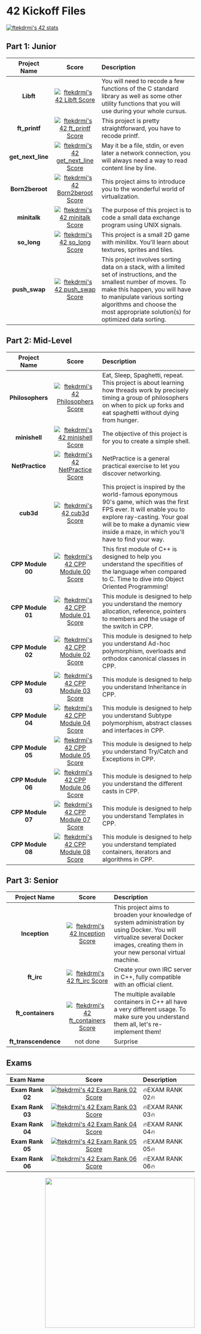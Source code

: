 # 42 Kickoff Files

[![ftekdrmi's 42 stats](https://badge42.vercel.app/api/v2/cle46euof00060gl9wgxhrn8a/stats?cursusId=21&coalitionId=229)](https://github.com/JaeSeoKim/badge42)

## Part 1: Junior

| Project Name        | Score           | Description  |
| :-------------: |:-------------:| :-----|
| **Libft**      | [![ftekdrmi's 42 Libft Score](https://badge42.vercel.app/api/v2/cle46euof00060gl9wgxhrn8a/project/2449329)](https://github.com/JaeSeoKim/badge42) | You will need to recode a few functions of the C standard library as well as some other utility functions that you will use during your whole cursus. |
| **ft_printf**      | [![ftekdrmi's 42 ft_printf Score](https://badge42.vercel.app/api/v2/cle46euof00060gl9wgxhrn8a/project/2502393)](https://github.com/JaeSeoKim/badge42)      |   This project is pretty straightforward, you have to recode printf.  |
| **get_next_line** |[![ftekdrmi's 42 get_next_line Score](https://badge42.vercel.app/api/v2/cle46euof00060gl9wgxhrn8a/project/2459720)](https://github.com/JaeSeoKim/badge42)     |    May it be a file, stdin, or even later a network connection, you will always need a way to read content line by line.  |
| **Born2beroot** | [![ftekdrmi's 42 Born2beroot Score](https://badge42.vercel.app/api/v2/cle46euof00060gl9wgxhrn8a/project/2483919)](https://github.com/JaeSeoKim/badge42)      | This project aims to introduce you to the wonderful world of virtualization. |
| **minitalk** | [![ftekdrmi's 42 minitalk Score](https://badge42.vercel.app/api/v2/cle46euof00060gl9wgxhrn8a/project/2518205)](https://github.com/JaeSeoKim/badge42)      |    The purpose of this project is to code a small data exchange program using UNIX signals. |
| **so_long** | [![ftekdrmi's 42 so_long Score](https://badge42.vercel.app/api/v2/cle46euof00060gl9wgxhrn8a/project/2522750)](https://github.com/JaeSeoKim/badge42)      |    This project is a small 2D game with minilibx. You'll learn about textures, sprites and tiles. |
| **push_swap** | [![ftekdrmi's 42 push_swap Score](https://badge42.vercel.app/api/v2/cle46euof00060gl9wgxhrn8a/project/2590761)](https://github.com/JaeSeoKim/badge42)      |    This project involves sorting data on a stack, with a limited set of instructions, and the smallest number of moves. To make this happen, you will have to manipulate various sorting algorithms and choose the most appropriate solution(s) for optimized data sorting. |

## Part 2: Mid-Level

| Project Name        | Score           | Description   |
| :-------------: |:-------------:| :-----|
| **Philosophers**      | [![ftekdrmi's 42 Philosophers Score](https://badge42.vercel.app/api/v2/cle46euof00060gl9wgxhrn8a/project/2623800)](https://github.com/JaeSeoKim/badge42) | Eat, Sleep, Spaghetti, repeat. This project is about learning how threads work by precisely timing a group of philosophers on when to pick up forks and eat spaghetti without dying from hunger. |
| **minishell**     | [![ftekdrmi's 42 minishell Score](https://badge42.vercel.app/api/v2/cle46euof00060gl9wgxhrn8a/project/2687795)](https://github.com/JaeSeoKim/badge42)      | The objective of this project is for you to create a simple shell. |
| **NetPractice** | [![ftekdrmi's 42 NetPractice Score](https://badge42.vercel.app/api/v2/cle46euof00060gl9wgxhrn8a/project/2773978)](https://github.com/JaeSeoKim/badge42)      |    NetPractice is a general practical exercise to let you discover networking. |
| **cub3d**     | [![ftekdrmi's 42 cub3d Score](https://badge42.vercel.app/api/v2/cle46euof00060gl9wgxhrn8a/project/2784896)](https://github.com/JaeSeoKim/badge42)      |    This project is inspired by the world-famous eponymous 90's game, which was the first FPS ever. It will enable you to explore ray-casting. Your goal will be to make a dynamic view inside a maze, in which you'll have to find your way. |
| **CPP Module 00** | [![ftekdrmi's 42 CPP Module 00 Score](https://badge42.vercel.app/api/v2/cle46euof00060gl9wgxhrn8a/project/2774115)](https://github.com/JaeSeoKim/badge42)      |    This first module of C++ is designed to help you understand the specifities of the language when compared to C. Time to dive into Object Oriented Programming! |
| **CPP Module 01** | [![ftekdrmi's 42 CPP Module 01 Score](https://badge42.vercel.app/api/v2/cle46euof00060gl9wgxhrn8a/project/2816205)](https://github.com/JaeSeoKim/badge42)      |    This module is designed to help you understand the memory allocation, reference, pointers to members and the usage of the switch in CPP. |
| **CPP Module 02** | [![ftekdrmi's 42 CPP Module 02 Score](https://badge42.vercel.app/api/v2/cle46euof00060gl9wgxhrn8a/project/2841795)](https://github.com/JaeSeoKim/badge42)     |    This module is designed to help you understand Ad-hoc polymorphism, overloads and orthodox canonical classes in CPP. |
| **CPP Module 03** | [![ftekdrmi's 42 CPP Module 03 Score](https://badge42.vercel.app/api/v2/cle46euof00060gl9wgxhrn8a/project/2860672)](https://github.com/JaeSeoKim/badge42)      |    This module is designed to help you understand Inheritance in CPP. |
| **CPP Module 04** | [![ftekdrmi's 42 CPP Module 04 Score](https://badge42.vercel.app/api/v2/cle46euof00060gl9wgxhrn8a/project/2875553)](https://github.com/JaeSeoKim/badge42)      |    This module is designed to help you understand Subtype polymorphism, abstract classes and interfaces in CPP. |
| **CPP Module 05** | [![ftekdrmi's 42 CPP Module 05 Score](https://badge42.vercel.app/api/v2/cle46euof00060gl9wgxhrn8a/project/2885035)](https://github.com/JaeSeoKim/badge42)      |   This module is designed to help you understand Try/Catch and Exceptions in CPP.  |
| **CPP Module 06** | [![ftekdrmi's 42 CPP Module 06 Score](https://badge42.vercel.app/api/v2/cle46euof00060gl9wgxhrn8a/project/2895404)](https://github.com/JaeSeoKim/badge42)      |    This module is designed to help you understand the different casts in CPP. |
| **CPP Module 07** | [![ftekdrmi's 42 CPP Module 07 Score](https://badge42.vercel.app/api/v2/cle46euof00060gl9wgxhrn8a/project/2899209)](https://github.com/JaeSeoKim/badge42)      |    This module is designed to help you understand Templates in CPP. |
| **CPP Module 08** | [![ftekdrmi's 42 CPP Module 08 Score](https://badge42.vercel.app/api/v2/cle46euof00060gl9wgxhrn8a/project/2902058)](https://github.com/JaeSeoKim/badge42)      |    This module is designed to help you understand templated containers, iterators and algorithms in CPP.|
  
## Part 3: Senior
| Project Name        | Score           | Description  |
| :-------------:       |:-------------:| :-----|
| **Inception**      | [![ftekdrmi's 42 Inception Score](https://badge42.vercel.app/api/v2/cle46euof00060gl9wgxhrn8a/project/2904611)](https://github.com/JaeSeoKim/badge42) | This project aims to broaden your knowledge of system administration by using Docker. You will virtualize several Docker images, creating them in your new personal virtual machine. |
| **ft_irc**      |  [![ftekdrmi's 42 ft_irc Score](https://badge42.vercel.app/api/v2/cle46euof00060gl9wgxhrn8a/project/2922230)](https://github.com/JaeSeoKim/badge42)   | Create your own IRC server in C++, fully compatible with an official client. |
| **ft_containers** | </br> [![ftekdrmi's 42 ft_containers Score](https://badge42.vercel.app/api/v2/cle46euof00060gl9wgxhrn8a/project/2934297)](https://github.com/JaeSeoKim/badge42)      | The multiple available containers in C++ all have a very different usage. To make sure you understand them all, let's re-implement them! |
| **ft_transcendence** | not done      | Surprise | 

## Exams

| Exam Name     | Score         | Description  |
| :-------------: |:-------------:| :-----|
| **Exam Rank 02**      | [![ftekdrmi's 42 Exam Rank 02 Score](https://badge42.vercel.app/api/v2/cle46euof00060gl9wgxhrn8a/project/2515517)](https://github.com/JaeSeoKim/badge42) | 🔥EXAM RANK 02🔥 |
| **Exam Rank 03**      | [![ftekdrmi's 42 Exam Rank 03 Score](https://badge42.vercel.app/api/v2/cle46euof00060gl9wgxhrn8a/project/2620216)](https://github.com/JaeSeoKim/badge42) | 🔥EXAM RANK 03🔥 |
| **Exam Rank 04**      | [![ftekdrmi's 42 Exam Rank 04 Score](https://badge42.vercel.app/api/v2/cle46euof00060gl9wgxhrn8a/project/2800958)](https://github.com/JaeSeoKim/badge42) | 🔥EXAM RANK 04🔥 |
| **Exam Rank 05**      | [![ftekdrmi's 42 Exam Rank 05 Score](https://badge42.vercel.app/api/v2/cle46euof00060gl9wgxhrn8a/project/2909525)](https://github.com/JaeSeoKim/badge42) | 🔥EXAM RANK 05🔥 |
| **Exam Rank 06**      | [![ftekdrmi's 42 Exam Rank 06 Score](https://badge42.vercel.app/api/v2/cle46euof00060gl9wgxhrn8a/project/2997687)](https://github.com/JaeSeoKim/badge42) | 🔥EXAM RANK 06🔥 |


<img src="https://upload.wikimedia.org/wikipedia/commons/thumb/8/8d/42_Logo.svg/2048px-42_Logo.svg.png" align="right" height="400">
